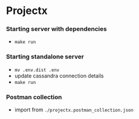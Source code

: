 # Projectx

### Starting server with dependencies 
-  `make run`

### Starting standalone server
-  `mv .env.dist .env`
- update cassandra connection details
-  `make run`

### Postman collection
-  import from `./projectx.postman_collection.json`

